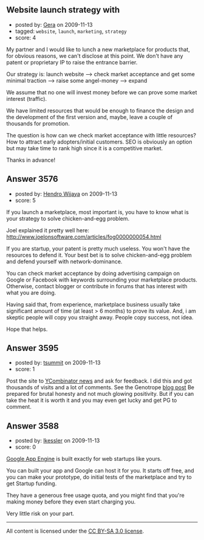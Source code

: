 ## Website launch strategy with

- posted by: [Gera](https://stackexchange.com/users/-1/1492-gera) on 2009-11-13
- tagged: `website`, `launch`, `marketing`, `strategy`
- score: 4

My partner and I would like to lunch a new marketplace for products that, for obvious reasons, we can't disclose at this point. We don't have any patent or proprietary IP to raise the entrance barrier.

Our strategy is: launch website --> check market acceptance and get some minimal traction --> raise some angel-money --> expand

We assume that no one will invest money before we can prove some market interest (traffic).

We have limited resources that would be enough to finance the design and the development of the first version and, maybe, leave a couple of thousands for promotion.

The question is how can we check market acceptance with little resources? How to attract early adopters/initial customers. SEO is obviously an option but may take time to rank high since it is a competitive market. 

Thanks in advance!


## Answer 3576

- posted by: [Hendro Wijaya](https://stackexchange.com/users/-1/115-hendro-wijaya) on 2009-11-13
- score: 5

If you launch a marketplace, most important is, you have to know what is your strategy to solve chicken-and-egg problem.

Joel explained it pretty well here: http://www.joelonsoftware.com/articles/fog0000000054.html

If you are startup, your patent is pretty much useless. You won't have the resources to defend it. Your best bet is to solve chicken-and-egg problem and defend yourself with network-dominance.

You can check market acceptance by doing advertising campaign on Google or Facebook with keywords surrounding your marketplace products. Otherwise, contact blogger or contribute in forums that has interest with what you are doing.

Having said that, from experience, marketplace business usually take significant amount of time (at least > 6 months) to prove its value. And, i am skeptic people will copy you straight away. People copy success, not idea.

Hope that helps.


## Answer 3595

- posted by: [tsummit](https://stackexchange.com/users/-1/387-tsummit) on 2009-11-13
- score: 1

<p>Post the site to <a href="http://news.ycombinator.com/" rel="nofollow">YCombinator news</a> and ask for feedback. I did this and got thousands of visits and a lot of comments. See the Genotrope <a href="http://genotrope.wordpress.com/2008/02/13/y-combinator-feedback-it-hurts-so-good/" rel="nofollow">blog post</a>
Be prepared for brutal honesty and not much glowing positivity.
But if you can take the heat it is worth it and you may even get lucky and get PG to comment.</p>



## Answer 3588

- posted by: [lkessler](https://stackexchange.com/users/-1/1491-lkessler) on 2009-11-13
- score: 0

<p><a href="http://code.google.com/appengine/" rel="nofollow">Google App Engine</a> is built exactly for web startups like yours. </p>

<p>You can built your app and Google can host it for you. It starts off free, and you can make your prototype, do initial tests of the marketplace and try to get Startup funding.</p>

<p>They have a generous free usage quota, and you might find that you're making money before they even start charging you.</p>

<p>Very little risk on your part.</p>




---

All content is licensed under the [CC BY-SA 3.0 license](https://creativecommons.org/licenses/by-sa/3.0/).
